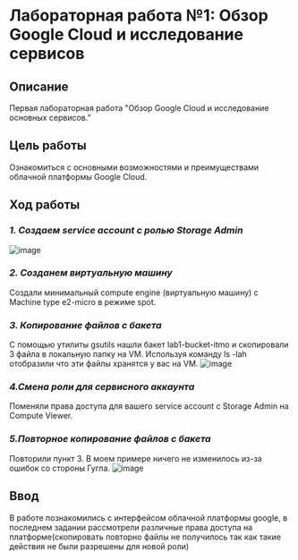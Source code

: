 # **Лабораторная работа №1: Обзор Google Cloud и исследование сервисов**
## **Описание**
Первая лабораторная работа "Обзор Google Cloud и исследование основных сервисов."
## **Цель работы**
Ознакомиться с основными возможностями и преимуществами облачной платформы Google Cloud.
## **Ход работы**
### ***1. Создаем service account с ролью Storage Admin***
![image](https://github.com/user-attachments/assets/a0dce44c-8523-4785-b354-1171f1448e4a)
### ***2. Созданем виртуальную машину***
Создали минимальный compute engine (виртуальную машину) с Machine type e2-micro в режиме spot.
### ***3. Копирование файлов с бакета***
С помощью утилиты gsutils нашли бакет lab1-bucket-itmo и скопировали 3 файла в локальную папку на VM. Используя команду ls -lah отобразили что эти файлы хранятся у вас на VM.
![image](https://github.com/user-attachments/assets/2211adf4-de6e-4e46-bab9-76970ba9335f)
### ***4.Смена роли для сервисного аккаунта***
Поменяли права доступа для вашего service account с Storage Admin на Compute Viewer.
### ***5.Повторное копирование файлов с бакета***
Повторили пункт 3.
В моем примере ничего не изменилось из-за ошибок со стороны Гугла.
![image](https://github.com/user-attachments/assets/2985732c-e376-42c4-ac24-85f8d011b275)
## **Ввод**
В работе познакомились с интерфейсом облачной платформы google, в последнем задании рассмотрели различные права доступа на платформе(скопировать повторно файлы не получилось так как такие действия не были разрешены для новой роли)
